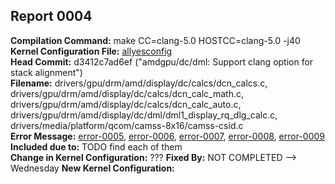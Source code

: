 ## Report 0004 #  
**Compilation Command:** make CC=clang-5.0 HOSTCC=clang-5.0 -j40  
**Kernel Configuration File:** [allyesconfig](../config-files/allyesconfig)  
**Head Commit:** d3412c7ad6ef ("amdgpu/dc/dml: Support clang option for stack alignment")  
**Filename:** drivers/gpu/drm/amd/display/dc/calcs/dcn_calcs.c,  drivers/gpu/drm/amd/display/dc/calcs/dcn_calc_math.c,  drivers/gpu/drm/amd/display/dc/calcs/dcn_calc_auto.c,  drivers/gpu/drm/amd/display/dc/dml/dml1_display_rq_dlg_calc.c,  drivers/media/platform/qcom/camss-8x16/camss-csid.c  
**Error Message:** [error-0005](../error-files/error0005.md), [error-0006](../error-files/error0006.md), [error-0007](../error-files/error0007.md), [error-0008](../error-files/error0008.md), [error-0009](../error-files/error0009.md)  
**Included due to:** TODO find each of them  
**Change in Kernel Configuration:**   ???
**Fixed By:** NOT COMPLETED --> Wednesday
**New Kernel Configuration:**  

